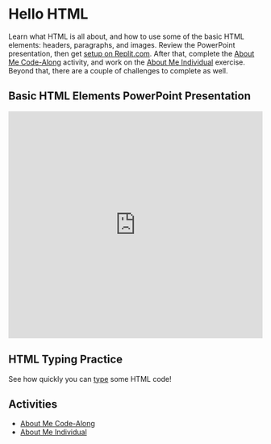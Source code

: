 # Hello HTML
Learn what HTML is all about, and how to use some of the basic HTML elements: headers, paragraphs, and images. Review the PowerPoint presentation, then get [setup on Replit.com](../ReplSetup.md). After that, complete the [About Me Code-Along](AboutMeCodeAlong.md) activity, and work on the [About Me Individual](AboutMeIndividual.md) exercise. Beyond that, there are a couple of challenges to complete as well.

## Basic HTML Elements PowerPoint Presentation
<iframe src='https://view.officeapps.live.com/op/embed.aspx?src=https://hylandtechoutreach.github.io/ucs/Session2HtmlIntro/HelloHtml.pptx' width='100%' height='450px' frameborder='0'></iframe>

## HTML Typing Practice
See how quickly you can [type](https://www.speedcoder.net/lessons/html/1/) some HTML code!

## Activities
- [About Me Code-Along](AboutMeCodeAlong.md)
- [About Me Individual](AboutMeIndividual.md)
